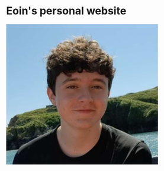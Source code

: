 # Eoin's personal website

![A protrait of Eoin](https://github.com/eoiniritium/personalwebsite/blob/master/src/images/eoin.JPG)

